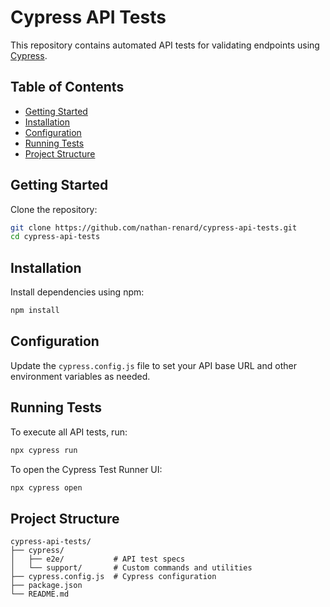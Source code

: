 # Cypress API Tests

This repository contains automated API tests for validating endpoints using [Cypress](https://www.cypress.io/).

## Table of Contents

- [Getting Started](#getting-started)
- [Installation](#installation)
- [Configuration](#configuration)
- [Running Tests](#running-tests)
- [Project Structure](#project-structure)

## Getting Started

Clone the repository:

```bash
git clone https://github.com/nathan-renard/cypress-api-tests.git
cd cypress-api-tests
```

## Installation

Install dependencies using npm:

```bash
npm install
```

## Configuration

Update the `cypress.config.js` file to set your API base URL and other environment variables as needed.

## Running Tests

To execute all API tests, run:

```bash
npx cypress run
```

To open the Cypress Test Runner UI:

```bash
npx cypress open
```

## Project Structure

```
cypress-api-tests/
├── cypress/
│   ├── e2e/           # API test specs
│   └── support/       # Custom commands and utilities
├── cypress.config.js  # Cypress configuration
├── package.json
└── README.md
```